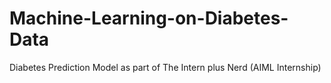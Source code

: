 # Machine-Learning-on-Diabetes-Data
Diabetes Prediction Model as part of The Intern plus Nerd (AIML Internship)
